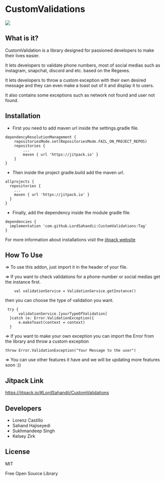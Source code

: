 # CustomValidations
[![](https://jitpack.io/v/LordSahandii/CustomValidations.svg)](https://jitpack.io/#LordSahandii/CustomValidations)

## What is it?

CustomValidation is a library designed for passioned developers to make their lives easier.

It lets developers to validate phone numbers, most of social medias such as instagram, snapchat, discord and etc. based on the Regexes.

It lets developers to throw a custom exception with their own desired message and they can even make a toast out of it and display it to users.

It also contains some exceptions such as network not found and user not found.

## Installation

- First you need to add maven url inside the settings.gradle file.
```
dependencyResolutionManagement {
    repositoriesMode.set(RepositoriesMode.FAIL_ON_PROJECT_REPOS)
    repositories {
        ...
        maven { url 'https://jitpack.io' }
    }
}
```
- Then inside the project gradle.build add the maven url.
```
allprojects {
  repositories {
    ...
    maven { url 'https://jitpack.io' }
  }
}
```
- Finally, add the dependency inside the module gradle file.
```
dependencies {
  implementation 'com.github.LordSahandii:CustomValidations:Tag'
}
```
For more information about installations visit the [jitpack website](https://jitpack.io/#LordSahandii/CustomValidations)

## How To Use

=> To use this addon, just import it in the header of your file.

=> If you want to check validations for a phone-number or social medias get the instance first.
```
    val validationService = ValidationService.getInstance()
```
   then you can choose the type of validation you want.
```
 try {
      validationService.[yourTypeOfValidation]
  }catch (e: Error.ValidationException){
      e.makeToast(context = context)
  }
```
=> If you want to make your own exception you can import the Error from the library and throw a custom exception
```
throw Error.ValidationException("Your Message to the user")
```

=> You can use other features it have and we will be updating more features soon :))

## Jitpack Link

https://jitpack.io/#LordSahandii/CustomValidations

## Developers
- Lorenz Castillo
- Sahand Hajiseyedi
- Sukhmandeep Singh
- Kelsey Zirk

## License

MIT

Free Open Source Library

